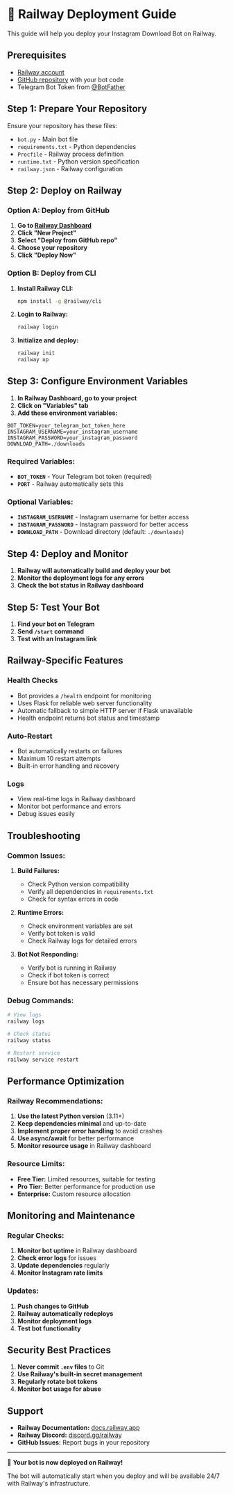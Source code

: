 # 🚂 Railway Deployment Guide

This guide will help you deploy your Instagram Download Bot on Railway.

## Prerequisites

- [Railway account](https://railway.app/)
- [GitHub repository](https://github.com/) with your bot code
- Telegram Bot Token from [@BotFather](https://t.me/BotFather)

## Step 1: Prepare Your Repository

Ensure your repository has these files:
- `bot.py` - Main bot file
- `requirements.txt` - Python dependencies
- `Procfile` - Railway process definition
- `runtime.txt` - Python version specification
- `railway.json` - Railway configuration

## Step 2: Deploy on Railway

### Option A: Deploy from GitHub

1. **Go to [Railway Dashboard](https://railway.app/dashboard)**
2. **Click "New Project"**
3. **Select "Deploy from GitHub repo"**
4. **Choose your repository**
5. **Click "Deploy Now"**

### Option B: Deploy from CLI

1. **Install Railway CLI:**
   ```bash
   npm install -g @railway/cli
   ```

2. **Login to Railway:**
   ```bash
   railway login
   ```

3. **Initialize and deploy:**
   ```bash
   railway init
   railway up
   ```

## Step 3: Configure Environment Variables

1. **In Railway Dashboard, go to your project**
2. **Click on "Variables" tab**
3. **Add these environment variables:**

```env
BOT_TOKEN=your_telegram_bot_token_here
INSTAGRAM_USERNAME=your_instagram_username
INSTAGRAM_PASSWORD=your_instagram_password
DOWNLOAD_PATH=./downloads
```

### Required Variables:

- **`BOT_TOKEN`** - Your Telegram bot token (required)
- **`PORT`** - Railway automatically sets this

### Optional Variables:

- **`INSTAGRAM_USERNAME`** - Instagram username for better access
- **`INSTAGRAM_PASSWORD`** - Instagram password for better access
- **`DOWNLOAD_PATH`** - Download directory (default: `./downloads`)

## Step 4: Deploy and Monitor

1. **Railway will automatically build and deploy your bot**
2. **Monitor the deployment logs for any errors**
3. **Check the bot status in Railway dashboard**

## Step 5: Test Your Bot

1. **Find your bot on Telegram**
2. **Send `/start` command**
3. **Test with an Instagram link**

## Railway-Specific Features

### Health Checks
- Bot provides a `/health` endpoint for monitoring
- Uses Flask for reliable web server functionality
- Automatic fallback to simple HTTP server if Flask unavailable
- Health endpoint returns bot status and timestamp

### Auto-Restart
- Bot automatically restarts on failures
- Maximum 10 restart attempts
- Built-in error handling and recovery

### Logs
- View real-time logs in Railway dashboard
- Monitor bot performance and errors
- Debug issues easily

## Troubleshooting

### Common Issues:

1. **Build Failures:**
   - Check Python version compatibility
   - Verify all dependencies in `requirements.txt`
   - Check for syntax errors in code

2. **Runtime Errors:**
   - Check environment variables are set
   - Verify bot token is valid
   - Check Railway logs for detailed errors

3. **Bot Not Responding:**
   - Verify bot is running in Railway
   - Check if bot token is correct
   - Ensure bot has necessary permissions

### Debug Commands:

```bash
# View logs
railway logs

# Check status
railway status

# Restart service
railway service restart
```

## Performance Optimization

### Railway Recommendations:

1. **Use the latest Python version** (3.11+)
2. **Keep dependencies minimal** and up-to-date
3. **Implement proper error handling** to avoid crashes
4. **Use async/await** for better performance
5. **Monitor resource usage** in Railway dashboard

### Resource Limits:

- **Free Tier:** Limited resources, suitable for testing
- **Pro Tier:** Better performance for production use
- **Enterprise:** Custom resource allocation

## Monitoring and Maintenance

### Regular Checks:

1. **Monitor bot uptime** in Railway dashboard
2. **Check error logs** for issues
3. **Update dependencies** regularly
4. **Monitor Instagram rate limits**

### Updates:

1. **Push changes to GitHub**
2. **Railway automatically redeploys**
3. **Monitor deployment logs**
4. **Test bot functionality**

## Security Best Practices

1. **Never commit `.env` files** to Git
2. **Use Railway's built-in secret management**
3. **Regularly rotate bot tokens**
4. **Monitor bot usage for abuse**

## Support

- **Railway Documentation:** [docs.railway.app](https://docs.railway.app/)
- **Railway Discord:** [discord.gg/railway](https://discord.gg/railway)
- **GitHub Issues:** Report bugs in your repository

---

🎉 **Your bot is now deployed on Railway!** 

The bot will automatically start when you deploy and will be available 24/7 with Railway's infrastructure.
